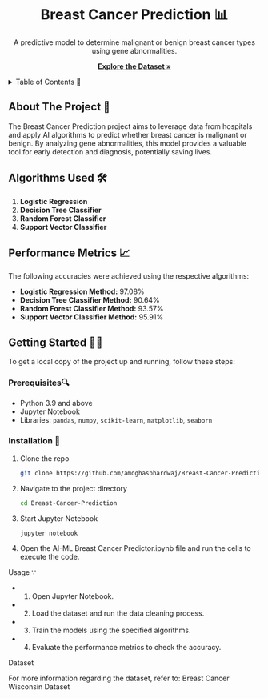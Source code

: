 <a id="readme-top"></a>
<div align="center">
<h1 align="center">
  Breast Cancer Prediction 📊
</h1>
  <p align="center">
    A predictive model to determine malignant or benign breast cancer types using gene abnormalities.
  </p>
  <p align="center">
    <a href="https://www.kaggle.com/datasets/uciml/breast-cancer-wisconsin-data">
      <strong>Explore the Dataset »</strong>
    </a>
  </p>
</div>

<details>
  <summary>Table of Contents 📖</summary>
  <ol>
    <li><a href="#about-the-project">About The Project</a></li>
    <li><a href="#algorithms-used">Algorithms Used</a></li>
    <li><a href="#performance-metrics">Performance Metrics</a></li>
    <li><a href="#getting-started">Getting Started</a></li>
    <li><a href="#usage">Usage</a></li>
  </ol>
</details>

## About The Project 🚀

The Breast Cancer Prediction project aims to leverage data from hospitals and apply AI algorithms to predict whether breast cancer is malignant or benign. By analyzing gene abnormalities, this model provides a valuable tool for early detection and diagnosis, potentially saving lives.

## Algorithms Used 🛠️

1. **Logistic Regression**
2. **Decision Tree Classifier**
3. **Random Forest Classifier**
4. **Support Vector Classifier**

## Performance Metrics 📈

The following accuracies were achieved using the respective algorithms:

- **Logistic Regression Method:** 97.08%
- **Decision Tree Classifier Method:** 90.64%
- **Random Forest Classifier Method:** 93.57%
- **Support Vector Classifier Method:** 95.91%

## Getting Started 🏃‍♂️

To get a local copy of the project up and running, follow these steps:

### Prerequisites🔍

- Python 3.9 and above 
- Jupyter Notebook
- Libraries: `pandas`, `numpy`, `scikit-learn`, `matplotlib`, `seaborn`

### Installation 🔨

1. Clone the repo
   ```sh
   git clone https://github.com/amoghasbhardwaj/Breast-Cancer-Prediction.git
2. Navigate to the project directory
   ```sh
   cd Breast-Cancer-Prediction
3. Start Jupyter Notebook
   ```sh
   jupyter notebook
5. Open the AI-ML Breast Cancer Predictor.ipynb file and run the cells to execute the code.

Usage ∵

- 1.	Open Jupyter Notebook.
- 2.	Load the dataset and run the data cleaning process.
- 3.	Train the models using the specified algorithms.
- 4.	Evaluate the performance metrics to check the accuracy.

Dataset

For more information regarding the dataset, refer to: Breast Cancer Wisconsin Dataset
